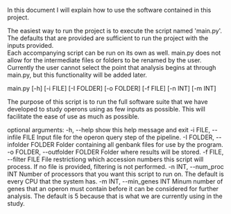 In this document I will explain how to use the software contained in this project. 

The easiest way to run the project is to execute the script named 'main.py'.  The defaults
that are provided are sufficient to run the project with the inputs provided.  
Each accompanying script can be run on its own as well.  main.py does not allow for the intermediate
files or folders to be renamed by the user.  Currently the user cannot select the point that analysis
begins at through main.py, but this functionality will be added later.

main.py [-h] [-i FILE] [-I FOLDER] [-o FOLDER] [-f FILE] [-n INT]
               [-m INT]

The purpose of this script is to run the full software suite that we have
developed to study operons using as few inputs as possible. This will
facilitate the ease of use as much as possible.

optional arguments:
  -h, --help            show this help message and exit
  -i FILE, --infile FILE
                        Input file for the operon query step of the pipeline.
  -I FOLDER, --infolder FOLDER
                        Folder containing all genbank files for use by the
                        program.
  -o FOLDER, --outfolder FOLDER
                        Folder where results will be stored.
  -f FILE, --filter FILE
                        File restrictiong which accession numbers this script
                        will process. If no file is provided, filtering is not
                        performed.
  -n INT, --num_proc INT
                        Number of processors that you want this script to run
                        on. The default is every CPU that the system has.
  -m INT, --min_genes INT
                        Minum number of genes that an operon must contain
                        before it can be considered for further analysis. The
                        default is 5 because that is what we are currently
                        using in the study.
